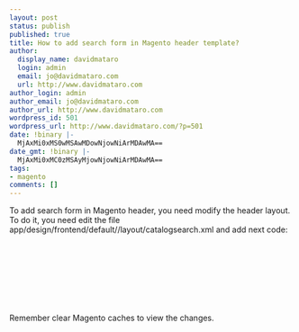 ```yaml
---
layout: post
status: publish
published: true
title: How to add search form in Magento header template?
author:
  display_name: davidmataro
  login: admin
  email: jo@davidmataro.com
  url: http://www.davidmataro.com
author_login: admin
author_email: jo@davidmataro.com
author_url: http://www.davidmataro.com
wordpress_id: 501
wordpress_url: http://www.davidmataro.com/?p=501
date: !binary |-
  MjAxMi0xMS0wMSAwMDowNjowNiArMDAwMA==
date_gmt: !binary |-
  MjAxMi0xMC0zMSAyMjowNjowNiArMDAwMA==
tags:
- magento
comments: []
---
```

<p>To add search form in Magento header, you need modify the header layout. To do it, you need edit the file app/design/frontend/default/<your theme>/layout/catalogsearch.xml and add next code:</p>
<p><code width="550"><br />
<reference name="header"><br />
            <block type="core/template" name="top.search" as="topSearch" template="catalogsearch/form.mini.phtml"/><br />
        </reference><br />
</code></p>
<p>Remember clear Magento caches to view the changes.</p>
